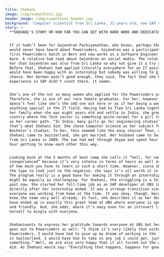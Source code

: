 ```yaml
---
title: Shehani
image: /img/sumanthini.jpg
header_image: /img/sumanthini_header.jpg
background: 'Computer scientist from Sri Lanka, 31 years old, now SAP developer at UBS.'
story: >-
  **SHEHANI'S STORY OR HOW FAR YOU CAN GET WITH HARD WORK AND DEDICATION**


  If it hadn’t been for Gajendran Packiyanathan, who knows, perhaps Shehani
  would never have heard about Powercoders. Gajendran was a participant in the
  first Powercoders batch in Bern and now works as a Software Engineer at Migros
  Aare. A relative had read about Gajendran on social media. The relative told
  her that Gajendran was also from Sri Lanka so why not give it a try as well?
  Before that, Shehani had applied literally everywhere for an IT position. She
  would have been happy with an internship but nobody was willing to give her a
  chance. Her German wasn’t good enough, they said. The fact that she had IT
  experience in SAP didn’t count there, it seems. 


  She’s one of the not so many women who applied for the Powercoders program.
  Therefore, she is one of our rare female graduates. For her, however, it
  doesn’t feel like she’s the odd one out here or as if her being a woman was
  anything special in the IT field. Having had to flee Sri Lanka together with
  her family when she was eight years old and settle in India, she grew up in a
  country where the Tech sector is something quite normal for a girl to choose
  as her career path. “In India, many girls go for engineering studies” And
  that’s what Shehani did: She chose Computer Science as her subject for her
  Bachelor’s studies. To her, this seemed like the easy choice! Then, when
  Shehani came to Switzerland, she got married. Her husband came to Switzerland
  from Sri Lanka in 2009. The two had met through Skype and spent hour after
  hour getting to know each other this way.


  Looking back at the 3 months of boot camp she calls it “hell, for someone
  inexperienced” because it’s very intense in terms of hours as well as in terms
  of how much you have to learn in such a short time. However, since she’s not
  the type to look just on the negative, she says it’s all worth it in the end.
  The program really is a good base for making it through an internship that
  might be equally as challenging. For Shehani, the struggling is a thing of the
  past now. She started her full-time job as an SAP developer at UBS in April,
  directly after her internship ended. It was a strange transition since
  everyone was working from home at the time. It was okay, though, because she
  knew the team very well already. In fact, she describes it as her destiny to
  have ended up in exactly this great team at UBS where everyone is open-minded
  and friendly. And, she adds, where it’s easy even for an introvert like
  herself to mingle with everyone. 


  Shehaniwants to express her gratitude towards everyone at UBS but her thanks
  goes out to Powercoders as well: “I think it’s very likely that without
  Powercoders, I would have had to give up my dream of working in the IT sector
  in Switzerland. I would have had to take on any job I could get, just to earn
  something.” Well, we are also very happy that it all turned out the way it
  did. As Shehani would say: “Everything that happens, happens for good.”
---
```


